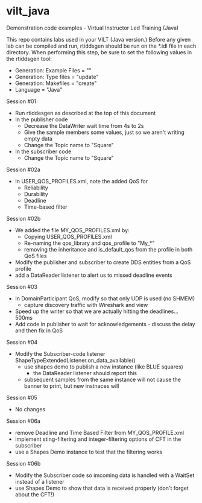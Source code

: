 # vilt_java
Demonstration code examples - Virtual Instructor Led Training (Java)

This repo contains labs used in your VILT (Java version.) Before any given lab 
can be compiled and run, rtiddsgen should be run on the \*.idl file in each 
directory. When performing this step, be sure to set the following values in the
rtiddsgen tool:

- Generation: Example Files = "<disable>"
- Generation: Type files = "update"
- Generation: Makefiles = "create"
- Language = "Java"

Session #01

  - Run rtiddesgen as described at the top of this document
  - In the publisher code
    - Decrease the DataWriter wait time from 4s to 2s
    - Give the sample members some values, just so we aren't writing empty data
    - Change the Topic name to "Square"
  - In the subscriber code
    - Change the Topic name to "Square"

Session #02a

  - In USER_QOS_PROFILES.xml, note the added QoS for
    - Reliability
    - Durability
    - Deadline
    - Time-based filter
    
Session #02b

  - We added the file MY_QOS_PROFILES.xml by:
    - Copying USER_QOS_PROFILES.xml
    - Re-naming the qos_library and qos_profile to "My_*"
    - removing the inheritance and is_default_qos from the profile in both QoS files
  - Modify the publisher and subscriber to create DDS entities from a QoS profile
  - add a DataReader listener to alert us to missed deadline events

Session #03

  - In DomainParticipant QoS, modify so that only UDP is used (no SHMEM) 
    - capture discovery traffic with Wireshark and view
  -  Speed up the writer so that we are actually hitting the deadlines... 500ms
  -  Add code in publisher to wait for acknowledgements
    - discuss the delay and then fix in QoS

Session #04 

  - Modify the Subscriber-code listener ShapeTypeExtendedListener.on_data_available()
    - use shapes demo to publish a new instance (like BLUE squares)
        - the DataReader listener should report this 
    - subsequent samples from the same instance will not cause the banner to print, but new instnaces will

Session #05 

  - No changes

Session #06a

  - remove Deadline and Time Based Filter from MY_QOS_PROFILE.xml
  - implement sting-filtering and integer-filtering options of CFT in the subscriber
  - use a Shapes Demo instance to test that the filtering works

Session #06b

  - Modify the Subscriber code so imcoming data is handled with a WaitSet instead of a listener
  - use Shapes Demo to show that data is received properly (don't forget about the CFT!) 